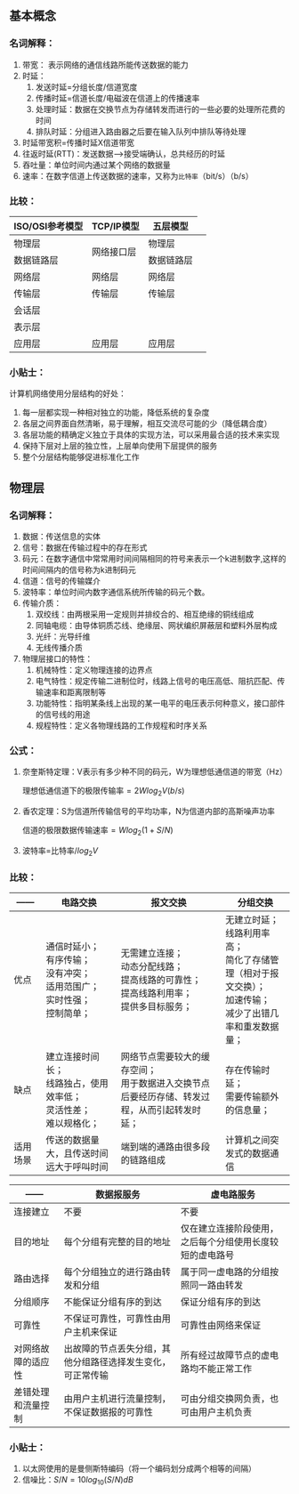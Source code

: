 ## 基本概念

### 名词解释：
1. 带宽： 表示网络的通信线路所能传送数据的能力
2. 时延：
    1. 发送时延=分组长度/信道宽度
    2. 传播时延=信道长度/电磁波在信道上的传播速率
    3. 处理时延：数据在交换节点为存储转发而进行的一些必要的处理所花费的时间
    4. 排队时延：分组进入路由器之后要在输入队列中排队等待处理
3. 时延带宽积=传播时延X信道带宽
4. 往返时延(RTT)：发送数据-->接受端确认，总共经历的时延
5. 吞吐量：单位时间内通过某个网络的数据量
6. 速率：在数字信道上传送数据的速率，又称为`比特率`（bit/s）（b/s）

### 比较：
ISO/OSI参考模型 |TCP/IP模型 |五层模型
------------|---------|----
物理层 <td rowspan=2>网络接口层</td> |物理层 
数据链路层  |数据链路层
网络层 |网络层 |网络层
传输层 |传输层 |传输层
会话层 | |
表示层 | |
应用层 |应用层 |应用层

### 小贴士：
计算机网络使用分层结构的好处：
1. 每一层都实现一种相对独立的功能，降低系统的复杂度
2. 各层之间界面自然清晰，易于理解，相互交流尽可能的少（降低耦合度）
3. 各层功能的精确定义独立于具体的实现方法，可以采用最合适的技术来实现
4. 保持下层对上层的独立性，上层单向使用下层提供的服务
5. 整个分层结构能够促进标准化工作

## 物理层
### 名词解释：
1. 数据：传送信息的实体
2. 信号：数据在传输过程中的存在形式
3. 码元：在数字通信中常常用时间间隔相同的符号来表示一个k进制数字,这样的时间间隔内的信号称为k进制码元
4. 信道：信号的传输媒介
5. 波特率：单位时间内数字通信系统所传输的码元个数。
6. 传输介质：
    1. 双绞线：由两根采用一定规则并排绞合的、相互绝缘的铜线组成
    2. 同轴电缆：由导体铜质芯线、绝缘层、网状编织屏蔽层和塑料外层构成
    3. 光纤：光导纤维
    4. 无线传播介质
7. 物理层接口的特性：
    1. 机械特性：定义物理连接的边界点
    2. 电气特性：规定传输二进制位时，线路上信号的电压高低、阻抗匹配、传输速率和距离限制等
    3. 功能特性：指明某条线上出现的某一电平的电压表示何种意义，接口部件的信号线的用途
    4. 规程特性：定义各物理线路的工作规程和时序关系

### 公式：
1. 奈奎斯特定理：V表示有多少种不同的码元，W为理想低通信道的带宽（Hz）

    理想低通信道下的极限传输率$=2Wlog_2V(b/s)$
2. 香农定理：S为信道所传输信号的平均功率，N为信道内部的高斯噪声功率

    信道的极限数据传输速率$=Wlog_2(1+S/N)$
3. 波特率=比特率/$log_2V$

### 比较：
—— | 电路交换 | 报文交换 | 分组交换
---|------|------|-----
优点 |通信时延小；<br>有序传输；<br>没有冲突；<br>适用范围广；<br>实时性强；<br>控制简单； |无需建立连接；<br>动态分配线路；<br>提高线路的可靠性；<br>提高线路利用率；<br>提供多目标服务； |无建立时延；<br>线路利用率高；<br>简化了存储管理（相对于报文交换）；<br>加速传输；<br>减少了出错几率和重发数据量；
缺点 |建立连接时间长；<br>线路独占，使用效率低；<br>灵活性差；<br>难以规格化； |网络节点需要较大的缓存空间；<br>用于数据进入交换节点后要经历存储、转发过程，从而引起转发时延； |存在传输时延；<br>需要传输额外的信息量；
适用场景 |传送的数据量大，且传送时间远大于呼叫时间 |端到端的通路由很多段的链路组成 |计算机之间突发式的数据通信

—— | 数据报服务 | 虚电路服务
---|-------|------
连接建立 |不要 |不要
目的地址 |每个分组有完整的目的地址 |仅在建立连接阶段使用，之后每个分组使用长度较短的虚电路号
路由选择 |每个分组独立的进行路由转发和分组 |属于同一虚电路的分组按照同一路由转发
分组顺序 |不能保证分组有序的到达 |保证分组有序的到达
可靠性 |不保证可靠性，可靠性由用户主机来保证 |可靠性由网络来保证
对网络故障的适应性 |出故障的节点丢失分组，其他分组路径选择发生变化，可正常传输 |所有经过故障节点的虚电路均不能正常工作
差错处理和流量控制 |由用户主机进行流量控制，不保证数据报的可靠性 |可由分组交换网负责，也可由用户主机负责
### 小贴士：
1. 以太网使用的是曼侧斯特编码（将一个编码划分成两个相等的间隔）
2. 信噪比：$S/N=10log_{10}(S/N)dB$